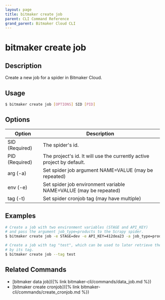 ```yaml
---
layout: page
title: bitmaker create job
parent: CLI Command Reference
grand_parent: Bitmaker Cloud CLI
---
```


# bitmaker create job

## Description

Create a new job for a spider in Bitmaker Cloud.

## Usage

```bash
$ bitmaker create job [OPTIONS] SID [PID]
```

## Options

|Option|Description|
| ---- | --------- |
|SID (Required)|The spider's id.|
|PID (Required)|The project's id. It will use the currently active project by default.|
|arg (-a)|Set spider job argument NAME=VALUE (may be repeated)|
|env (-e)|Set spider job environment variable NAME=VALUE (may be repeated)|
|tag (-t)|Set spider cronjob tag (may have multiple)|

## Examples

```bash
# Create a job with two environment variables (STAGE and API_KEY)
# and pass the argument job_type=products to the Scrapy spider.
$ bitmaker create job -e STAGE=dev -e API_KEY=412dea23 -a job_type=products

# Create a job with tag "test", which can be used to later retrieve the job
# by its tag.
$ bitmaker create job --tag test
```

## Related Commands

- [bitmaker data job]({% link bitmaker-cli/commands/data_job.md %})
- [bitmaker create cronjob]({% link bitmaker-cli/commands/create_cronjob.md %})
